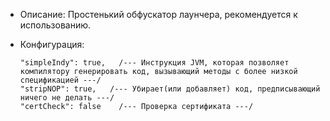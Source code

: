 + Описание: Простенький обфускатор лаунчера, рекомендуется к использованию.
+ Конфигурация:

      "simpleIndy": true,   /--- Инструкция JVM, которая позволяет компилятору генерировать код, вызывающий методы с более низкой спецификацией ---/
      "stripNOP": true,   /--- Убирает(или добавляет) код, предписывающий ничего не делать ---/
      "certCheck": false    /--- Проверка сертификата ---/
